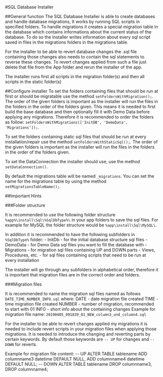 #SQL Database Installer

##General  function
The SQL Database Installer is able to create databases and handle database migrations, It works by running SQL scripts in specified folders. To handle migrations it creates a special migration table in the database which contains informations about the current status of the database. To do so the Installer writes information about every sql script saved in files in the migrations folders in the migrations table.

For the installer to be able to revert database changes the .sql file containing those changes also needs to contain the sql statements to reverse these changes. To revert changes applied from such a file just delete that file from the App folder and rerun the installer of the app.

The installer runs first all scripts in the migration folder(s) and then all scripts in the static folder(s)

##Configure installer
To set the folders containing files that should be run at first or should be migratable use the method `setFoldersWithMigration();`.
The order of the given folders is important as the installer will run the files in the folders in the order of the folders given. This means it is needed to first build the base database and then optionally fill it with Demo Data before applying any migrations. Therefore it is recommended to order the folders as follow:
`setFoldersWithMigrations(['InitDB', 'DemoData', 'Migrations']);`.

To set the folders containing static sql files that should be run at every installation/repair use the method
`setFoldersWithStaticSql();`.
The order of the given folders is important as the installer will run the files in the folders in the order of the folders given.

To set the DataConnection the installer should use, use the method `setDataConnection()`.

By default the migrations table will be named `_migrations`. You can set the name for the migrations table by using the method `setMigrationsTableName();`.


##Important Hints

###Folder structure

It is recommended to use the following folder structure `%app%\install\Sql\%SqlDbType%\` in your app folders to save the sql files. For example for MySQL the folder structure would be `%app\install\Sql\MySQL\`.

In addition it is recommended to have the following subfolders in `%SqlDbType%` folder:
	- InitDb - for the initial database structure sql files
	- DemoData - for Demo Data sql files you want to fill the database with
	- Migrations - for migration sql files containing UP and DOWN parts
	- Views, Procedures, etc. - for sql files containing scripts that need to be run at every installation
	
The installer will go through any subfolders in alphabetical order, therefore it is important that migration files are in the correct order and folders.

###Migration files

It is recommended to name the migration sql files named as follows `DATE_TIME_NUMBER_INFO.sql` where:
	DATE - date migration file created
	TIME - time migration file created
	NUMBER - number of migration, recommended to start with 01
	INFO - short info about the containing changes
Example for migration file name: `20190405_091839_01_NEW_column3_und_column4.sql`

For the installer to be able to revert changes applied my migrations it is needed to include revert scripts in your migration files when applying those migrations. It is needed to introduce the changing and reverting parts by certain keywords. By default those keywords are `-- UP` for changes and `-- DOWN` for reverts. 

Example for migration file content:
	-- UP
	ALTER TABLE tablename
		ADD columnname3 datetime DEFAULT NULL,
		ADD columnname4 datetime DEFAULT NULL;
	-- DOWN
	ALTER TABLE tablename
		DROP columnname3,
		DROP columnname4;
